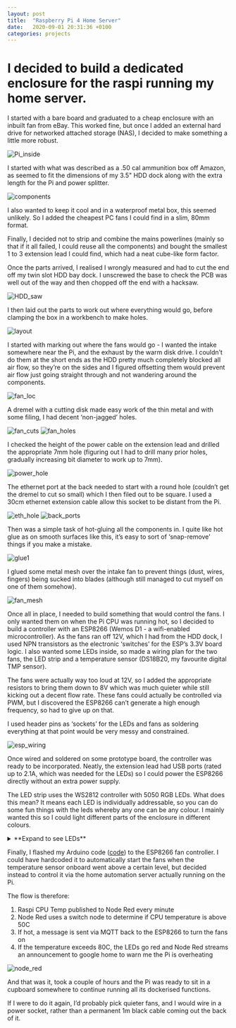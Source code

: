 ```yaml
---
layout: post
title:  "Raspberry Pi 4 Home Server"
date:   2020-09-01 20:31:36 +0100
categories: projects
---
```

# I decided to build a dedicated enclosure for the raspi running my home server.
I started with a bare board and graduated to a cheap enclosure with an inbuilt fan from eBay. This worked fine, but once I added an external hard drive for networked attached storage (NAS), I decided to make something a little more robust.

![Pi_inside](/images/ammo_pi_inside.jpg)

I started with what was described as a .50 cal ammunition box off Amazon, as seemed to fit the dimensions of my 3.5" HDD dock along with the extra length for the Pi and power splitter.

![components](/images/components.png)

I also wanted to keep it cool and in a waterproof metal box, this seemed unlikely. So I added the cheapest PC fans I could find in a slim, 80mm format. 

Finally, I decided not to strip and combine the mains powerlines (mainly so that if it all failed, I could reuse all the components) and bought the smallest 1 to 3 extension lead I could find, which had a neat cube-like form factor.

Once the parts arrived, I realised I wrongly measured and had to cut the end off my twin slot HDD bay dock. I unscrewed the base to check the PCB was well out of the way and then chopped off the end with a hacksaw.

![HDD_saw](/images/hdd_saw.jpg)

I then laid out the parts to work out where everything would go, before clamping the box in a workbench to make holes.

![layout](/images/box_layout.jpg)

I started with marking out where the fans would go - I wanted the intake somewhere near the Pi, and the exhaust by the warm disk drive. I couldn’t do them at the short ends as the HDD pretty much completely blocked all air flow, so they’re on the sides and I figured offsetting them would prevent air flow just going straight through and not wandering around the components.

![fan_loc](/images/fan_loc.jpg)

A dremel with a cutting disk made easy work of the thin metal and with some filing, I had decent ‘non-jagged’ holes.

![fan_cuts](/images/fan_cuts.jpg)
![fan_holes](/images/fan_holes.jpg)

I checked the height of the power cable on the extension lead and drilled the appropriate 7mm hole (figuring out I had to drill many prior holes, gradually increasing bit diameter to work up to 7mm).

![power_hole](/images/power_hole.jpg)

The ethernet port at the back needed to start with a round hole (couldn’t get the dremel to cut so small) which I then filed out to be square. I used a 30cm ethernet extension cable allow this socket to be distant from the Pi.

![eth_hole](/images/eth_hole.jpg)
![back_ports](/images/back_ports.jpg)

Then was a simple task of hot-gluing all the components in. I quite like hot glue as on smooth surfaces like this, it’s easy to sort of ‘snap-remove’ things if you make a mistake.

![glue1](/images/start_layout.jpg)

I glued some metal mesh over the intake fan to prevent things (dust, wires, fingers) being sucked into blades (although still managed to cut myself on one of them somehow).

![fan_mesh](/images/fan_mesh.jpg)

Once all in place, I needed to build something that would control the fans. I only wanted them on when the Pi CPU was running hot, so I decided to build a controller with an ESP8266 (Wemos D1 - a wifi-enabled microcontroller). As the fans ran off 12V, which I had from the HDD dock, I used NPN transistors as the electronic ‘switches’ for the ESP’s 3.3V board logic. I also wanted some LEDs inside, so made a wiring plan for the two fans, the LED strip and a temperature sensor (DS18B20, my favourite digital TMP sensor).

The fans were actually way too loud at 12V, so I added the appropriate resistors to bring them down to 8V which was much quieter while still kicking out a decent flow rate. These fans could actually be controlled via PWM, but I discovered the ESP8266 can’t generate a high enough frequency, so had to give up on that.

I used header pins as ‘sockets’ for the LEDs and fans as soldering everything at that point would be very messy and constrained.

![esp_wiring](/images/esp_wiring.jpg)

Once wired and soldered on some prototype board, the controller was ready to be incorporated. Neatly, the extension lead had USB ports (rated up to 2.1A, which was needed for the LEDs) so I could power the ESP8266 directly without an extra power supply.

The LED strip uses the WS2812 controller with 5050 RGB LEDs. What does this mean? It means each LED is individually addressable, so you can do some fun things with the leds whereby any one can be any colour. I mainly wanted this so I could light different parts of the enclosure in different colours.

<details>
  <summary>**Expand to see LEDs**</summary>
  
<img src="/images/led_strip.gif">
</details>



Finally, I flashed my Arduino code ([code](https://github.com/optimalprimate/raspi_ammobox_server/blob/main/Server_ammoBox_OTA_LEDs.ino)) to the ESP8266 fan controller. I could have hardcoded it to automatically start the fans when the temperature sensor onboard went above a certain level, but decided instead to control it via the home automation server actually running on the Pi. 

The flow is therefore: 
1. Raspi CPU Temp published to Node Red every minute
2. Node Red uses a switch node to determine if CPU temperature is above 50C
3. If hot, a message is sent via MQTT back to the ESP8266 to turn the fans on
4. If the temperature exceeds 80C, the LEDs go red and Node Red streams an announcement to google home to warn me the Pi is overheating

![node_red](/images/box_node_red.png)

And that was it, took a couple of hours and the Pi was ready to sit in a cupboard somewhere to continue running all its dockerised functions. 

If I were to do it again, I’d probably pick quieter fans, and I would wire in a power socket, rather than a permanent 1m black cable coming out the back of it.


